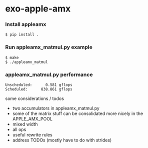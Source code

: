 # exo-apple-amx

### Install appleamx

```console
$ pip install .
```

### Run appleamx_matmul.py example

```console
$ make
$ ./appleamx_matmul
```

### appleamx_matmul.py performance

```
Unscheduled:      0.581 gflops
Scheduled:      838.861 gflops
```

some considerations / todos
* two accumulators in appleamx_matmul.py
* some of the matrix stuff can be consolidated more nicely in the APPLE_AMX_POOL
* mixed width
* all ops
* useful rewrite rules
* address TODOs (mostly have to do with strides)

